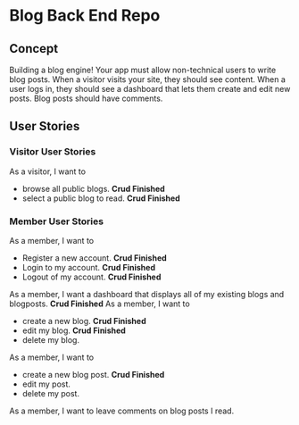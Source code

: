 # Blog Back End Repo


## Concept

Building a blog engine! Your app must allow non-technical users to write blog posts. When a visitor visits your site, they should see content. When a user logs in, they should see a dashboard that lets them create and edit new posts. Blog posts should have comments.


## User Stories

### Visitor User Stories

As a visitor, I want to
- browse all public blogs.  **Crud Finished**
- select a public blog to read. **Crud Finished**

### Member User Stories

As a member, I want to
- Register a new account. **Crud Finished**
- Login to my account.  **Crud Finished**
- Logout of my account. **Crud Finished**

As a member, I want a dashboard that displays all of my existing blogs and blogposts. **Crud Finished**
As a member, I want to
- create a new blog.  **Crud Finished**
- edit my blog. **Crud Finished**
- delete my blog.

As a member, I want to
- create a new blog post. **Crud Finished**
- edit my post.
- delete my post.

As a member, I want to leave comments on blog posts I read.

